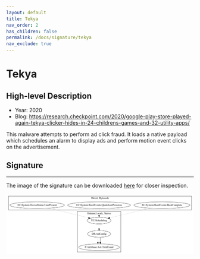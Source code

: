 ```yaml
---
layout: default
title: Tekya
nav_order: 2
has_children: false
permalink: /docs/signature/tekya
nav_exclude: true
---
```


# Tekya

## High-level Description

* Year: 2020
* Blog: https://research.checkpoint.com/2020/google-play-store-played-again-tekya-clicker-hides-in-24-childrens-games-and-32-utility-apps/

This malware attempts to perform ad click fraud. It loads a native payload which schedules an alarm to display ads and perform motion event clicks on the advertisement.

## Signature
---

The image of the signature can be downloaded [here](../../img/signatures/Tekya.png) for closer inspection.

![](../../img/signatures/Tekya.png)